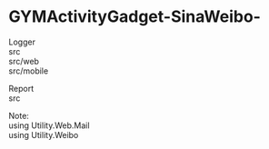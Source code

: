 GYMActivityGadget-SinaWeibo-
============================

Logger<br />
src<br />
src/web<br />
src/mobile

Report<br />
src

Note:<br />
using Utility.Web.Mail<br />
using Utility.Weibo
